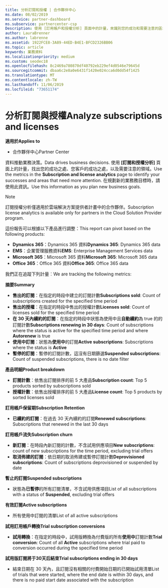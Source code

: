 ```yaml
---
title: 分析訂閱和授權 | 合作夥伴中心
ms.date: 08/02/2019
ms.service: partner-dashboard
ms.subservice: partnercenter-csp
Description: 使用 [訂用帳戶和授權分析] 頁面中的計量，來識別您的成功和需要注意的區域。
author: LauraBrenner
ms.author: labrenne
ms.assetid: 1922FCE8-3A89-44ED-B4E1-BFCD2326BB06
ms.topic: article
keywords: 業務資料
ms.localizationpriority: medium
ms.custom: seodec18
ms.openlocfilehash: 8c2469a780870df40792eb229ef4d0546e79645d
ms.sourcegitcommit: dbaa6c2e8a0e6431f1420e024cca6d0dd54f1425
ms.translationtype: MT
ms.contentlocale: zh-TW
ms.lasthandoff: 11/06/2019
ms.locfileid: "73651174"
---
```

# <a name="analyze-subscriptions-and-licenses"></a><span data-ttu-id="64768-104">分析訂閱與授權</span><span class="sxs-lookup"><span data-stu-id="64768-104">Analyze subscriptions and licenses</span></span> 

<span data-ttu-id="64768-105">**適用於**</span><span class="sxs-lookup"><span data-stu-id="64768-105">**Applies to**</span></span>

- <span data-ttu-id="64768-106">合作夥伴中心</span><span class="sxs-lookup"><span data-stu-id="64768-106">Partner Center</span></span>

<span data-ttu-id="64768-107">資料推動業務決策。</span><span class="sxs-lookup"><span data-stu-id="64768-107">Data drives business decisions.</span></span> <span data-ttu-id="64768-108">使用 **\[訂閱和授權分析\]** 頁面上的計量，找出您的成功之處、您客戶的成功之處，以及需要注意的領域。</span><span class="sxs-lookup"><span data-stu-id="64768-108">Use the metrics in the **Subscription and license analytics** page to identify your successes and areas that need more attention.</span></span> <span data-ttu-id="64768-109">在規劃新的業務務目標時，請使用此資訊。</span><span class="sxs-lookup"><span data-stu-id="64768-109">Use this information as you plan new business goals.</span></span>

> [!NOTE]
> <span data-ttu-id="64768-110">訂閱授權分析僅適用於雲端解決方案提供者計畫中的合作夥伴。</span><span class="sxs-lookup"><span data-stu-id="64768-110">Subscription license analytics is available only for partners in the Cloud Solution Provider program.</span></span>


<span data-ttu-id="64768-111">這份報告可以根據以下產品進行調整：</span><span class="sxs-lookup"><span data-stu-id="64768-111">This report can pivot based on the following products:</span></span>

 - <span data-ttu-id="64768-112">**Dynamics 365**：Dynamics 365 資料</span><span class="sxs-lookup"><span data-stu-id="64768-112">**Dynamics 365**: Dynamics 365 data</span></span>  
 - <span data-ttu-id="64768-113">**EMS**：企業管理服務資料</span><span class="sxs-lookup"><span data-stu-id="64768-113">**EMS**: Enterprise Management Services data</span></span>  
 - <span data-ttu-id="64768-114">**Microsoft 365**：Microsoft 365 資料</span><span class="sxs-lookup"><span data-stu-id="64768-114">**Microsoft 365**: Microsoft 365 data</span></span>  
 - <span data-ttu-id="64768-115">**Office 365**：Office 365 資料</span><span class="sxs-lookup"><span data-stu-id="64768-115">**Office 365**: Office 365 data</span></span>  


<span data-ttu-id="64768-116">我們正在追蹤下列計量︰</span><span class="sxs-lookup"><span data-stu-id="64768-116">We are tracking the following metrics:</span></span>

<span data-ttu-id="64768-117">**摘要**</span><span class="sxs-lookup"><span data-stu-id="64768-117">**Summary**</span></span>  
 - <span data-ttu-id="64768-118">**售出的訂閱**：在指定的時段中建立的訂閱計數</span><span class="sxs-lookup"><span data-stu-id="64768-118">**Subscriptions sold**: Count of subscriptions created for the specified time period</span></span>  
 - <span data-ttu-id="64768-119">**售出的授權**：在指定的時段中售出的授權計數</span><span class="sxs-lookup"><span data-stu-id="64768-119">**Licenses sold**: Count of licenses sold for the specified time period</span></span>   
 - <span data-ttu-id="64768-120">**在 30 天內續約的訂閱**：在指定的時段中狀態為使用中且**自動續約**為 true 的的訂閱計數</span><span class="sxs-lookup"><span data-stu-id="64768-120">**Subscriptions renewing in 30 days**: Count of subscriptions where the status is active for the specified time period and where **Autorenew** is true</span></span>
 - <span data-ttu-id="64768-121">**使用中訂閱**：狀態為**使用中**的訂閱</span><span class="sxs-lookup"><span data-stu-id="64768-121">**Active subscriptions**: Subscriptions where the status is **Active**</span></span>  
 - <span data-ttu-id="64768-122">**暫停的訂閱**：暫停的訂閱計數，這沒有日期篩選</span><span class="sxs-lookup"><span data-stu-id="64768-122">**Suspended subscriptions**: Count of suspended subscriptions, there is no date filter</span></span>  

<span data-ttu-id="64768-123">**產品明細**</span><span class="sxs-lookup"><span data-stu-id="64768-123">**Product breakdown**</span></span>  
 - <span data-ttu-id="64768-124">**訂閱計數**：依售出訂閱排序的前 5 大產品</span><span class="sxs-lookup"><span data-stu-id="64768-124">**Subscription count**: Top 5 products sorted by subscriptions sold</span></span>  
 - <span data-ttu-id="64768-125">**授權計數**：依售出授權排序的前 5 大產品</span><span class="sxs-lookup"><span data-stu-id="64768-125">**License count**: Top 5 products by sorted licenses sold</span></span>

<span data-ttu-id="64768-126">**訂用帳戶保留期**</span><span class="sxs-lookup"><span data-stu-id="64768-126">**Subscription Retention**</span></span>
 - <span data-ttu-id="64768-127">**已續約的訂閱**：在過去 30 天內續約的訂閱</span><span class="sxs-lookup"><span data-stu-id="64768-127">**Renewed subscriptions**: Subscriptions that renewed in the last 30 days</span></span>  

<span data-ttu-id="64768-128">**訂用帳戶流失**</span><span class="sxs-lookup"><span data-stu-id="64768-128">**Subscription churn**</span></span>  
 - <span data-ttu-id="64768-129">**新訂閱**：在時段內新訂閱的計數，不含試用供應項目</span><span class="sxs-lookup"><span data-stu-id="64768-129">**New subscriptions**: count of new subscriptions for the time period, excluding trial offers</span></span>  
 - <span data-ttu-id="64768-130">**取消佈建的訂閱**：依日期的取消佈建或暫停訂閱計數</span><span class="sxs-lookup"><span data-stu-id="64768-130">**Deprovisioned subscriptions**: Count of subscriptions deprovisioned or suspended by date</span></span>  

<span data-ttu-id="64768-131">**暫止的訂閱**</span><span class="sxs-lookup"><span data-stu-id="64768-131">**Suspended subscriptions**</span></span>  
 - <span data-ttu-id="64768-132">狀態為**已暫停**的所有訂閱清單，不含試用供應項目</span><span class="sxs-lookup"><span data-stu-id="64768-132">List of all subscriptions with a status of **Suspended**, excluding trial offers</span></span>  
  
<span data-ttu-id="64768-133">**有效訂閱**</span><span class="sxs-lookup"><span data-stu-id="64768-133">**Active subscriptions**</span></span>
 - <span data-ttu-id="64768-134">所有使用中訂閱的清單</span><span class="sxs-lookup"><span data-stu-id="64768-134">List of all active subscriptions</span></span>  

<span data-ttu-id="64768-135">**試用訂用帳戶轉換**</span><span class="sxs-lookup"><span data-stu-id="64768-135">**Trial subscription conversions**</span></span>  
 - <span data-ttu-id="64768-136">**試用轉換**：在指定的時段中，試用版轉換為付費版的所有**使用中**訂閱計數</span><span class="sxs-lookup"><span data-stu-id="64768-136">**Trial conversion**: Count of all **Active** subscriptions where trial paid to conversion occurred during the specified time period</span></span>  

<span data-ttu-id="64768-137">**試用版訂閱將于30天后結束**</span><span class="sxs-lookup"><span data-stu-id="64768-137">**Trial subscriptions ending in 30 days**</span></span>  
 - <span data-ttu-id="64768-138">結束日期在 30 天內，且訂閱沒有相關的付費開始日期的已開始試用清單</span><span class="sxs-lookup"><span data-stu-id="64768-138">List of trials that were started, where the end date is within 30 days, and there is no paid start date associated with the subscription</span></span>  

  